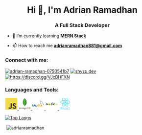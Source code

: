 <h1 align="center">Hi 👋, I'm Adrian Ramadhan</h1>
<h3 align="center">A Full Stack Developer</h3>

- 🌱 I’m currently learning **MERN Stack**

- 📫 How to reach me **adrianramadhan881@gmail.com**

<h3 align="left">Connect with me:</h3>
<p align="left">
<a href="https://linkedin.com/in/adrian-ramadhan-0750541b7" target="blank"><img align="center" src="https://raw.githubusercontent.com/rahuldkjain/github-profile-readme-generator/master/src/images/icons/Social/linked-in-alt.svg" alt="adrian-ramadhan-0750541b7" height="30" width="40" /></a>
<a href="https://instagram.com/shyzu.dev" target="blank"><img align="center" src="https://raw.githubusercontent.com/rahuldkjain/github-profile-readme-generator/master/src/images/icons/Social/instagram.svg" alt="shyzu.dev" height="30" width="40" /></a>
<a href="https://discord.gg/https://discord.gg/VJcBHFXN" target="blank"><img align="center" src="https://raw.githubusercontent.com/rahuldkjain/github-profile-readme-generator/master/src/images/icons/Social/discord.svg" alt="https://discord.gg/VJcBHFXN" height="30" width="40" /></a>
</p>

<h3 align="left">Languages and Tools:</h3>
<a href="https://developer.mozilla.org/en-US/docs/Web/JavaScript" target="_blank" rel="noreferrer"> <img src="https://raw.githubusercontent.com/devicons/devicon/master/icons/javascript/javascript-original.svg" alt="javascript" width="40" height="40"/> </a> <a href="https://www.mongodb.com/" target="_blank" rel="noreferrer"> <img src="https://raw.githubusercontent.com/devicons/devicon/master/icons/mongodb/mongodb-original-wordmark.svg" alt="mongodb" width="40" height="40"/> </a> <a href="https://www.mysql.com/" target="_blank" rel="noreferrer"> <img src="https://raw.githubusercontent.com/devicons/devicon/master/icons/mysql/mysql-original-wordmark.svg" alt="mysql" width="40" height="40"/> </a> <a href="https://nodejs.org" target="_blank" rel="noreferrer"> <img src="https://raw.githubusercontent.com/devicons/devicon/master/icons/nodejs/nodejs-original-wordmark.svg" alt="nodejs" width="40" height="40"/> </a> <a href="https://reactjs.org/" target="_blank" rel="noreferrer"> <img src="https://raw.githubusercontent.com/devicons/devicon/master/icons/react/react-original-wordmark.svg" alt="react" width="40" height="40"/> </a> </p>

[![Top Langs](https://github-readme-stats.vercel.app/api/top-langs/?username=adrianramadhan&layout=compact)](https://github.com/anuraghazra/github-readme-stats)


<p>&nbsp;<img align="center" src="https://github-readme-stats.vercel.app/api?username=adrianramadhan&show_icons=true&locale=en" alt="adrianramadhan" align="right" height="150" /></p>
